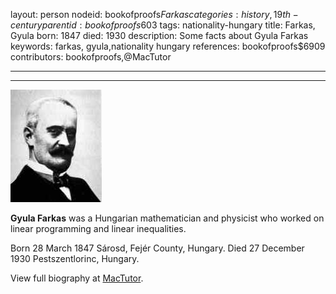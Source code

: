 layout: person
nodeid: bookofproofs$Farkas
categories: history,19th-century
parentid: bookofproofs$603
tags: nationality-hungary
title: Farkas, Gyula
born: 1847
died: 1930
description: Some facts about Gyula Farkas
keywords: farkas, gyula,nationality hungary
references: bookofproofs$6909
contributors: bookofproofs,@MacTutor

---


---

![Farkas.jpg](https://github.com/bookofproofs/bookofproofs.github.io/blob/main/_sources/_assets/images/portraits/Farkas.jpg?raw=true)

**Gyula Farkas** was a Hungarian mathematician and physicist who worked on linear programming and linear inequalities.

Born 28 March 1847 Sárosd, Fejér County, Hungary. Died 27 December 1930 Pestszentlorinc, Hungary.


View full biography at [MacTutor](https://mathshistory.st-andrews.ac.uk/Biographies/Farkas/).